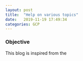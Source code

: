 ```yaml
---
layout: post
title:  "Help on various topics"
date:   2019-11-19 17:49:34
categories: GCP
---
```


### Objective

This blog is inspired from the
